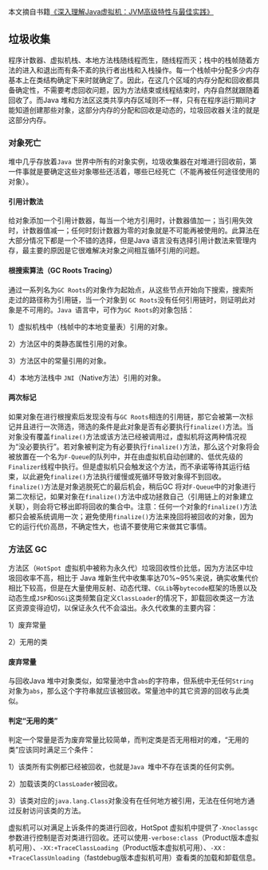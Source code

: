 本文摘自书籍[《深入理解Java虚拟机：JVM高级特性与最佳实践》](https://www.amazon.cn/dp/B00DA0E170/ref=sr_1_1_twi_kin_2?s=books&ie=UTF8&qid=1528283344&sr=1-1&keywords=%E6%B7%B1%E5%85%A5%E7%90%86%E8%A7%A3java%E8%99%9A%E6%8B%9F%E6%9C%BA) 

## 垃圾收集

程序计数器、虚拟机栈、本地方法栈随线程而生，随线程而灭；栈中的栈帧随着方法的进入和退出而有条不紊的执行者出栈和入栈操作。每一个栈帧中分配多少内存基本上在类结构确定下来时就确定了。因此，在这几个区域的内存分配和回收都具备确定性，不需要考虑回收问题，因为方法结束或线程结束时，内存自然就跟随着回收了。而Java 堆和方法区这类共享内存区域则不一样，只有在程序运行期间才能知道创建那些对象，这部分内存的分配和回收是动态的，垃圾回收器关注的就是这部分内存。

### 对象死亡

堆中几乎存放着`Java `世界中所有的对象实例，垃圾收集器在对堆进行回收前，第一件事就是要确定这些对象哪些还活着，哪些已经死亡（不能再被任何途径使用的对象）。

#### 引用计数法

给对象添加一个引用计数器，每当一个地方引用时，计数器值加一；当引用失效时，计数器值减一；任何时刻计数器为零的对象就是不可能再被使用的。此算法在大部分情况下都是一个不错的选择，但是Java 语言没有选择引用计数法来管理内存，最主要的原因是它很难解决对象之间相互循环引用的问题。

#### 根搜索算法（GC Roots Tracing）

通过一系列名为`GC Roots`的对象作为起始点，从这些节点开始向下搜索，搜索所走过的路径称为引用链，当一个对象到 `GC Roots`没有任何引用链时，则证明此对象是不可用的。`Java `语言中，可作为`GC Roots`的对象包括：

1）虚拟机栈中（栈帧中的本地变量表）引用的对象。

2）方法区中的类静态属性引用的对象。

3）方法区中的常量引用的对象。

4）本地方法栈中 `JNI`（Native方法）引用的对象。

#### 两次标记

如果对象在进行根搜索后发现没有与`GC Roots`相连的引用链，那它会被第一次标记并且进行一次筛选，筛选的条件是此对象是否有必要执行`finalize()`方法。当对象没有覆盖`finalize()`方法或该方法已经被调用过，虚拟机将这两种情况视为“没必要执行”。若对象被判定为有必要执行`finalize()`方法，那么这个对象将会被放置在一个名为`F-Queue`的队列中，并在由虚拟机自动创建的、低优先级的`Finalizer`线程中执行。但是虚拟机只会触发这个方法，而不承诺等待其运行结束，以此避免`finalize()`方法执行缓慢或死循环导致对象得不到回收。`finalize()`方法是对象逃脱死亡的最后机会，稍后GC 将对`F-Queue`中的对象进行第二次标记，如果对象在`finalize()`方法中成功拯救自己（引用链上的对象建立关联），则会将它移出即将回收的集合中。注意：任何一个对象的`finalize()`方法都只会被系统调用一次；避免使用`finalize()`方法来挽回将被回收的对象，因为它的运行代价高昂，不确定性大，也请不要使用它来做其它事情。

### 方法区 GC

方法区（`HotSpot `虚拟机中被称为永久代）垃圾回收性价比低，因为方法区中垃圾回收率不高，相比于 Java 堆新生代中收集率达70%~95%来说，确实收集代价相比下较高，但是在大量使用反射、动态代理、`CGLib`等`bytecode`框架的场景以及动态生成`JSP`和`OSGi`这类频繁自定义`ClassLoader`的情况下，卸载回收类这一方法区资源变得迫切，以保证永久代不会溢出。永久代收集的主要内容：

1）废弃常量

2）无用的类

#### 废弃常量

与回收Java 堆中对象类似，如常量池中含`abs`的字符串，但系统中无任何`String`对象为`abs`，那么这个字符串就应该被回收。常量池中的其它资源的回收与此类似。

#### 判定“无用的类”

判定一个常量是否为废弃常量比较简单，而判定类是否无用相对的难，“无用的类”应该同时满足三个条件：

1）该类所有实例都已经被回收，也就是`Java `堆中不存在该类的任何实例。

2）加载该类的`ClassLoader`被回收。

3）该类对应的`java.lang.Class`对象没有在任何地方被引用，无法在任何地方通过反射访问该类的方法。

虚拟机可以对满足上诉条件的类进行回收，HotSpot 虚拟机中提供了`-Xnoclassgc`参数进行控制是否对类进行回收。还可以使用`-verbose:class`（Product版本虚拟机可用）、`-XX:+TraceClassLoading`（Product版本虚拟机可用）、`-XX：+TraceClassUnloading`（fastdebug版本虚拟机可用）查看类的加载和卸载信息。